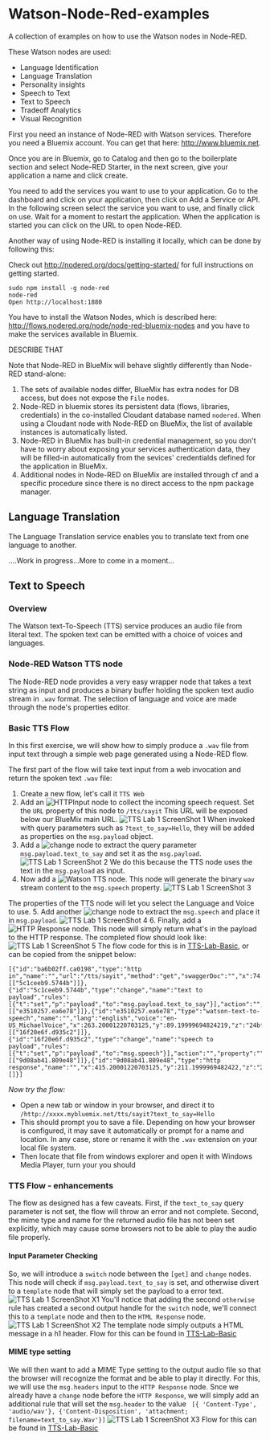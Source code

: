 # Watson-Node-Red-examples

A collection of examples on how to use the Watson nodes in Node-RED.

These Watson nodes are used:

- Language Identification
- Language Translation
- Personality insights
- Speech to Text
- Text to Speech
- Tradeoff Analytics
- Visual Recognition


First you need an instance of Node-RED with Watson services. Therefore you need a Bluemix account. You can get that here: http://www.bluemix.net.

Once you are in Bluemix, go to Catalog and then go to the boilerplate section and select Node-RED Starter, in the next screen, give your application a name and click create.

You need to add the services you want to use to your application. Go to the dashboard and click on your application, then click on Add a Service or API. In the following screen select the service you want to use, and finally click on use. Wait for a moment to restart the application. When the application is started you can click on the URL to open Node-RED.

Another way of using Node-RED is installing it locally, which can be done by following this:

Check out http://nodered.org/docs/getting-started/ for full instructions on getting started.

    sudo npm install -g node-red
    node-red
    Open http://localhost:1880
    
You have to install the Watson Nodes, which is described here: http://flows.nodered.org/node/node-red-bluemix-nodes
and you have to make the services available in Bluemix.

DESCRIBE THAT

Note that Node-RED in BlueMix will behave slightly differently than Node-RED stand-alone:

1. The sets of available nodes differ, BlueMix has extra nodes for DB access, but does not expose the `File` nodes.
2. Node-RED in bluemix stores its persistent data (flows, libraries, credentials) in the co-installed Cloudant database named
`nodered`. When using a Cloudant node with Node-RED on BlueMix, the list of available instances is automatically listed.
3. Node-RED in BlueMix has built-in credential management, so you don't have to worry about exposing your services authentication data, they will be filled-in automatically from the sevices' credentialds defined for the application in BlueMix.
4. Additional nodes in Node-RED on BlueMix are installed through cf and a specific procedure since there is no direct access to the npm package manager.

## Language Translation

The Language Translation service enables you to translate text from one language to another.




....Work in progress...More to come in a moment...

##  Text to Speech
### Overview
The Watson text-To-Speech (TTS) service produces an audio file from literal text.
The spoken text can be emitted with a choice of voices and languages.

### Node-RED Watson TTS node
The Node-RED node provides a very easy wrapper node that takes a text string as input and produces a binary buffer holding the spoken text audio stream in `.wav` format.
The selection of language and voice are made through  the node's properties editor.

### Basic TTS Flow
In this first exercise, we will show how to simply produce a `.wav` file from input text through a simple web page generated using a Node-RED flow.

The first part of the flow will take text input from a web invocation and return the spoken text `.wav` file:

1. Create a new flow, let's call it `TTS Web` 
2. Add an ![`HTTPInput`](images/node-red/HTTPInput.png) node to collect the incoming speech request. Set the `URL` property of this node to `/tts/sayit` This URL will be exposed below our BlueMix main URL.
![TTS Lab 1 ScreenShot 1](images/TTS/TTS-Lab-1.png)
When invoked with query parameters such as `?text_to_say=Hello`, they will be added as properties on the `msg.payload` object. 
3. Add a ![`change`](images/node-red/change.png) node to extract the query parameter `msg.payload.text_to_say` and set it as the `msg.payload`.
![TTS Lab 1 ScreenShot 2](images/TTS/TTS-Lab-2.png)
We do this because the TTS node uses the text in the `msg.payload` as input.
4. Now add a ![`Watson TTS`](images/node-red/Watson-tts.png) node. This node will generate the binary `wav` stream content to the `msg.speech` property.
![TTS Lab 1 ScreenShot 3](images/TTS/TTS-Lab-3.png)

The properties of the TTS node will let you select the Language and Voice to use.
5. Add another ![`change`](images/node-red/change.png) node to extract the `msg.speech` and place it in `msg.payload`.
![TTS Lab 1 ScreenShot 4](images/TTS/TTS-Lab-4.png)
6. Finally, add a  ![`HTTP Response`](images/node-red/HTTPResponse.png) node. This node will simply return what's in the payload to the HTTP response.
The completed flow should look like:
![TTS Lab 1 ScreenShot 5](images/TTS/TTS-Lab-5.png)
The flow code for this is in [TTS-Lab-Basic](flows/TTS/TTS-Lab-Basic.json), or can be copied from the snippet below:

```
[{"id":"ba6b02ff.ca0198","type":"http in","name":"","url":"/tts/sayit","method":"get","swaggerDoc":"","x":74.19999694824219,"y":64.19999694824219,"z":"24bf0254.aa8b26","wires":[["5c1ceeb9.5744b"]]},{"id":"5c1ceeb9.5744b","type":"change","name":"text to payload","rules":[{"t":"set","p":"payload","to":"msg.payload.text_to_say"}],"action":"","property":"","from":"","to":"","reg":false,"x":231.1999969482422,"y":24.199996948242188,"z":"24bf0254.aa8b26","wires":[["e3510257.ea6e78"]]},{"id":"e3510257.ea6e78","type":"watson-text-to-speech","name":"","lang":"english","voice":"en-US_MichaelVoice","x":263.20001220703125,"y":89.19999694824219,"z":"24bf0254.aa8b26","wires":[["16f20e6f.d935c2"]]},{"id":"16f20e6f.d935c2","type":"change","name":"speech to payload","rules":[{"t":"set","p":"payload","to":"msg.speech"}],"action":"","property":"","from":"","to":"","reg":false,"x":343.20001220703125,"y":151.1999969482422,"z":"24bf0254.aa8b26","wires":[["9d08ab41.809e48"]]},{"id":"9d08ab41.809e48","type":"http response","name":"","x":415.20001220703125,"y":211.1999969482422,"z":"24bf0254.aa8b26","wires":[]}]
```

_Now try the flow:_

* Open a new tab or window in your browser, and direct it to `/http://xxxx.mybluemix.net/tts/sayit?text_to_say=Hello`
* This should prompt you to save a file.
Depending on how your browser is configured, it may save it automatically or prompt for a name and location. In any case, store or rename it with the `.wav` extension on your local file system. 
* Then locate that file from windows explorer and open it with Windows Media Player, turn your you should

### TTS Flow - enhancements
The flow as designed has a few caveats. First, if the `text_to_say` query parameter is not set, the flow will throw an error and not complete. Second, the mime type and name for the returned audio file has not been set explicitly, which may cause some browsers not to be able to play the audio file properly.

#### Input Parameter Checking
So, we will introduce a `switch` node between the `[get]` and `change` nodes. This node will check if `msg.payload.text_to_say` is set, and otherwise divert to a `template` node that will simply set the payload to a error text.
![TTS Lab 1 ScreenShot X1](images/TTS/TTS-Lab-X1.png)
You'll notice that adding the second `otherwise` rule has created a second output handle for the `switch` node, we'll connect this to a `template` node and then to the `HTML Response` node.
![TTS Lab 1 ScreenShot X2](images/TTS/TTS-Lab-X2.png)
The template node simply outputs a HTML message in a h1 header.
Flow for this can be found in [TTS-Lab-Basic](flows/TTS/TTS-Lab-Extension1.json)

#### MIME type setting
We will then want to add a MIME Type setting to the output audio file so that the browser will recognize the format and be able to play it directly.
For this, we will use the `msg.headers` input to the `HTTP Response` node. Snce we already have a `change` node before the `HTTP Response`, we will simply add an additional rule that will set the `msg.header` to the value ``` [{ 'Content-Type', 'audio/wav'}, {'Content-Disposition', 'attachment; filename=text_to_say.Wav'}]```
![TTS Lab 1 ScreenShot X3](images/TTS/TTS-Lab-X3.png)
Flow for this can be found in [TTS-Lab-Basic](flows/TTS/TTS-Lab-Extension2.json)
